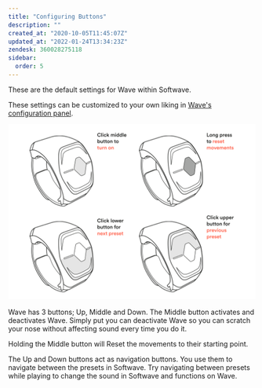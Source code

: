 ```yaml
---
title: "Configuring Buttons"
description: ""
created_at: "2020-10-05T11:45:07Z"
updated_at: "2022-01-24T13:34:23Z"
zendesk: 360028275118
sidebar:
  order: 5
---
```


These are the default settings for Wave within Softwave.

These settings can be customized to your own liking in [Wave's configuration panel](/wave-for-music/settings/configuration-panel/).

![](/src/assets/images/article_360014087078_image_0.png)

Wave has 3 buttons; Up, Middle and Down. The Middle button activates and deactivates Wave.
Simply put you can deactivate Wave so you can scratch your nose without affecting sound every time you do it.

Holding the Middle button will Reset the movements to their starting point.

The Up and Down buttons act as navigation buttons. You use them to navigate between the presets in Softwave. Try navigating between presets while playing to change the sound in Softwave and functions on Wave.

